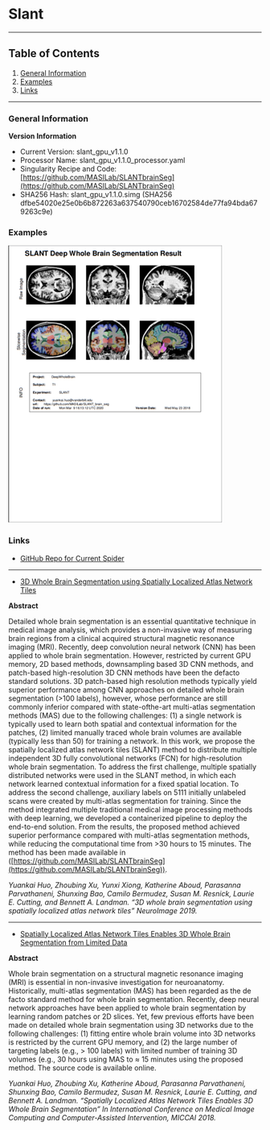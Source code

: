 # Slant
---
## Table of Contents
1. [General Information](https://github.com/VUIIS/vuiis-cci-info/blob/main/Available%20Pipelines/slant.md#general-information)
2. [Examples](https://github.com/VUIIS/vuiis-cci-info/blob/main/Available%20Pipelines/slant.md#examples)
3. [Links](https://github.com/VUIIS/vuiis-cci-info/blob/main/Available%20Pipelines/slant.md#links)
---

### General Information
**Version Information**
- Current Version: slant_gpu_v1.1.0
- Processor Name: slant_gpu_v1.1.0_processor.yaml
- Singularity Recipe and Code: [https://github.com/MASILab/SLANTbrainSeg](https://github.com/MASILab/SLANTbrainSeg)
- SHA256 Hash: slant_gpu_v1.1.0.simg (SHA256 dfbe54020e25e0b6b872263a637540790ceb16702584de77fa94bda679263c9e)

### Examples
<img src="https://github.com/VUIIS/vuiis-cci-info/blob/main/Available%20Pipelines/images/slant_ABCD_T1W3D.png" width="425" height="550">

### Links
- [GitHub Repo for Current Spider](https://github.com/MASILab/SLANTbrainSeg)
---
- [3D Whole Brain Segmentation using Spatially Localized Atlas Network Tiles](https://arxiv.org/pdf/1903.12152.pdf)

**Abstract**

Detailed whole brain segmentation is an essential quantitative technique in medical image analysis, which provides a non-invasive way of measuring brain regions from a clinical acquired structural magnetic resonance imaging (MRI). Recently, deep convolution neural network (CNN) has been applied to whole brain segmentation. However, restricted by current GPU memory, 2D based methods, downsampling based 3D CNN methods, and patch-based high-resolution 3D CNN methods have been the defacto standard solutions. 3D patch-based high resolution methods typically yield superior performance among CNN approaches on detailed whole brain segmentation (>100 labels), however, whose performance are still commonly inferior compared with state-ofthe-art multi-atlas segmentation methods (MAS) due to the following challenges: (1) a single network is typically used to learn both spatial and contextual information for the patches, (2) limited manually traced whole brain volumes are available (typically less than 50) for training a network. In this work, we propose the spatially localized atlas network tiles (SLANT) method to distribute multiple independent 3D fully convolutional networks (FCN) for high-resolution whole brain segmentation. To address the first challenge, multiple spatially distributed networks were used in the SLANT method, in which each network learned contextual information for a fixed spatial location. To address the second challenge, auxiliary labels on 5111 initially unlabeled scans were created by multi-atlas segmentation for training. Since the method integrated multiple traditional medical image processing methods with deep learning, we developed a containerized pipeline to deploy the end-to-end solution. From the results, the proposed method achieved superior performance compared with multi-atlas segmentation methods, while reducing the computational time from >30 hours to 15 minutes. The method has been made available in ([https://github.com/MASILab/SLANTbrainSeg](https://github.com/MASILab/SLANTbrainSeg)).

*Yuankai Huo, Zhoubing Xu, Yunxi Xiong, Katherine Aboud, Parasanna Parvathaneni, Shunxing Bao, Camilo Bermudez, Susan M. Resnick, Laurie E. Cutting, and Bennett A. Landman. “3D whole brain segmentation using spatially localized atlas network tiles” NeuroImage 2019.*

---
- [Spatially Localized Atlas Network Tiles Enables 3D Whole Brain Segmentation from Limited Data](https://arxiv.org/pdf/1806.00546.pdf)

**Abstract**

Whole brain segmentation on a structural magnetic resonance imaging (MRI) is essential in non-invasive investigation for neuroanatomy. Historically, multi-atlas segmentation (MAS) has been regarded as the de facto standard method for whole brain segmentation. Recently, deep neural network approaches have been applied to whole brain segmentation by learning random patches or 2D slices. Yet, few previous efforts have been made on detailed whole brain segmentation using 3D networks due to the following challenges: (1) fitting entire whole brain volume into 3D networks is restricted by the current GPU memory, and (2) the large number of targeting labels (e.g., > 100 labels) with limited number of training 3D volumes (e.g., 30 hours using MAS to ≈ 15 minutes using the proposed method. The source code is available online.

*Yuankai Huo, Zhoubing Xu, Katherine Aboud, Parasanna Parvathaneni, Shunxing Bao, Camilo Bermudez, Susan M. Resnick, Laurie E. Cutting, and Bennett A. Landman. “Spatially Localized Atlas Network Tiles Enables 3D Whole Brain Segmentation” In International Conference on Medical Image Computing and Computer-Assisted Intervention, MICCAI 2018.*
